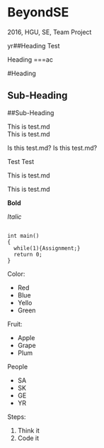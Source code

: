 # BeyondSE
2016, HGU, SE, Team Project

yr##Heading Test

Heading
===ac

#Heading

Sub-Heading
---

##Sub-Heading

This is test.md  
This is test.md

Is this test.md?
Is this test.md?

Test 
Test

This is test.md

This is test.md

**Bold**

*Italic*

<pre><code>
int main()
{
  while(1){Assignment;}
  return 0;
}
</code></pre>

Color:
* Red
* Blue
* Yello
* Green

Fruit:
+ Apple
+ Grape
+ Plum

People
- SA
- SK
- GE
- YR

Steps:
1.  Think it
1.  Code it 


